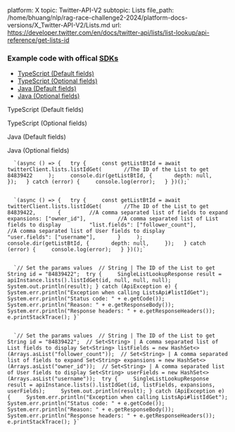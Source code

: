 platform: X
topic: Twitter-API-V2
subtopic: Lists
file_path: /home/bhuang/nlp/rag-race-challenge2-2024/platform-docs-versions/X_Twitter-API-V2/Lists.md
url: https://developer.twitter.com/en/docs/twitter-api/lists/list-lookup/api-reference/get-lists-id


### Example code with offical [SDKs](https://developer.twitter.com/en/docs/twitter-api/tools-and-libraries/sdks/overview)

* [TypeScript (Default fields)](#tab0)
* [TypeScript (Optional fields)](#tab1)
* [Java (Default fields)](#tab2)
* [Java (Optional fields)](#tab3)

TypeScript (Default fields)

TypeScript (Optional fields)

Java (Default fields)

Java (Optional fields)

      `(async () => {   try {     const getListBtId = await twitterClient.lists.listIdGet(       //The ID of the List to get       84839422     );     console.dir(getListBtId, {       depth: null,     });   } catch (error) {     console.log(error);   } })();`
    

      `(async () => {   try {     const getListBtId = await twitterClient.lists.listIdGet(       //The ID of the List to get       84839422,       {         //A comma separated list of fields to expand         expansions: ["owner_id"],          //A comma separated list of List fields to display         "list.fields": ["follower_count"],          //A comma separated list of User fields to display         "user.fields": ["username"],       }     );     console.dir(getListBtId, {       depth: null,     });   } catch (error) {     console.log(error);   } })();`
    

      `// Set the params values  // String | The ID of the List to get String id = "84839422";  try {     SingleListLookupResponse result = apiInstance.lists().listIdGet(id, null, null, null);     System.out.println(result); } catch (ApiException e) {     System.err.println("Exception when calling ListsApi#listIdGet");     System.err.println("Status code: " + e.getCode());     System.err.println("Reason: " + e.getResponseBody());     System.err.println("Response headers: " + e.getResponseHeaders());     e.printStackTrace(); }`
    

      `// Set the params values  // String | The ID of the List to get String id = "84839422";  // Set<String> | A comma separated list of List fields to display Set<String> listFields = new HashSet<>(Arrays.asList("follower_count"));  // Set<String> | A comma separated list of fields to expand Set<String> expansions = new HashSet<>(Arrays.asList("owner_id"));  // Set<String> | A comma separated list of User fields to display Set<String> userFields = new HashSet<>(Arrays.asList("username"));  try {     SingleListLookupResponse result = apiInstance.lists().listIdGet(id, listFields, expansions, userFields);     System.out.println(result); } catch (ApiException e) {     System.err.println("Exception when calling ListsApi#listIdGet");     System.err.println("Status code: " + e.getCode());     System.err.println("Reason: " + e.getResponseBody());     System.err.println("Response headers: " + e.getResponseHeaders());     e.printStackTrace(); }`